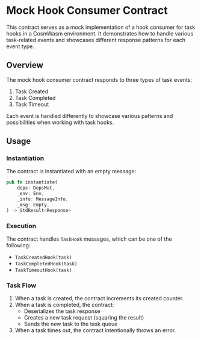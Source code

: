 # Mock Hook Consumer Contract

This contract serves as a mock implementation of a hook consumer for task hooks in a CosmWasm environment. It demonstrates how to handle various task-related events and showcases different response patterns for each event type.

## Overview

The mock hook consumer contract responds to three types of task events:

1. Task Created
2. Task Completed
3. Task Timeout

Each event is handled differently to showcase various patterns and possibilities when working with task hooks.

## Usage

### Instantiation

The contract is instantiated with an empty message:

```rust
pub fn instantiate(
    deps: DepsMut,
    _env: Env,
    _info: MessageInfo,
    _msg: Empty,
) -> StdResult<Response>
```

### Execution

The contract handles `TaskHook` messages, which can be one of the following:

- `TaskCreatedHook(task)`
- `TaskCompletedHook(task)`
- `TaskTimeoutHook(task)`

### Task Flow

1. When a task is created, the contract increments its created counter.
2. When a task is completed, the contract:
   - Deserializes the task response
   - Creates a new task request (squaring the result)
   - Sends the new task to the task queue
3. When a task times out, the contract intentionally throws an error.